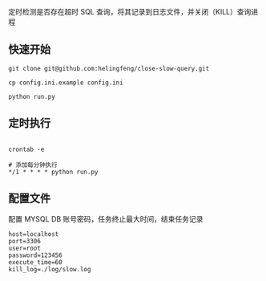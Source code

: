 定时检测是否存在超时 SQL 查询，将其记录到日志文件，并关闭（KILL）查询进程

## 快速开始

```shell
git clone git@github.com:helingfeng/close-slow-query.git

cp config.ini.example config.ini

python run.py
```

## 定时执行

```shell

crontab -e

# 添加每分钟执行
*/1 * * * * python run.py
```

## 配置文件

配置 MYSQL DB 账号密码，任务终止最大时间，结束任务记录

```
host=localhost
port=3306
user=root
password=123456
execute_time=60
kill_log=./log/slow.log
```

